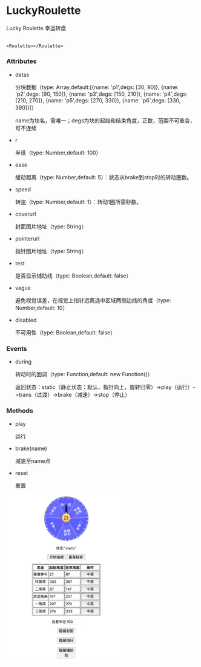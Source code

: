 # LuckyRoulette
Lucky Roulette 
幸运转盘
## 
```
<Roulette></Roulette>
```
### Attributes
- datas

  分块数据（type: Array,default:[{name: 'p1',degs: [30, 90]}, {name: 'p2',degs: [90, 150]}, {name: 'p3',degs: [150, 210]}, {name: 'p4',degs: [210, 270]}, {name: 'p5',degs: [270, 330]}, {name: 'p6',degs: [330, 390]}]）
  
  name为块名，需唯一；degs为块的起始和结束角度，正数，范围不可重合，可不连续
  
- r

  半径（type: Number,default: 100）

- ease

  缓动距离（type: Number,default: 5）：状态从brake到stop时的转动圈数。
  
- speed

  转速（type: Number,default: 1）：转动1圈所需秒数。
  
- coverurl

  封面图片地址（type: String）
  
- pointerurl

  指针图片地址（type: String）
  
- test

  是否显示辅助线（type: Boolean,default: false）
  
- vague

  避免视觉误差，在视觉上指针远离选中区域两侧边线的角度（type: Number,default: 10）
  
- disabled

  不可用性（type: Boolean,default: false）
  
### Events
- during

  转动时的回调（type: Function,default: new Function()）
  
  返回状态：static（静止状态：默认，指针向上，旋转归零）->play（运行）->trans（过渡）->brake（减速）->stop（停止）
  
### Methods
- play
  
  运行

- brake(name)
  
  减速至name点

- reset

  重置
  
<img src="roulette.png" width="320" />
